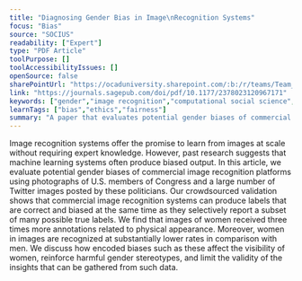 ```yaml
---
title: "Diagnosing Gender Bias in Image\nRecognition Systems"
focus: "Bias"
source: "SOCIUS"
readability: ["Expert"]
type: "PDF Article"
toolPurpose: []
toolAccessibilityIssues: []
openSource: false
sharePointUrl: "https://ocaduniversity.sharepoint.com/:b:/r/teams/Team_WeCount/Shared%20Documents/Resources%20and%20Tools/Literature%20(curated)/Diagnosing%20Gender%20Bias%20in%20Image%20Recognition%20Systems.pdf?csf=1&web=1&e=A64Ntq"
link: "https://journals.sagepub.com/doi/pdf/10.1177/2378023120967171"
keywords: ["gender","image recognition","computational social science","bias","stereotypes"]
learnTags: ["bias","ethics","fairness"]
summary: "A paper that evaluates potential gender biases of commercial image recognition platforms using photographs of U.S. members of Congress and a large number of Twitter images posted by these politicians. "
---
```

Image recognition systems offer the promise to learn from images at scale without requiring expert knowledge. However, past research suggests that machine learning systems often produce biased output. In this article, we evaluate potential gender biases of commercial image recognition platforms using photographs of U.S. members of Congress and a large number of Twitter images posted by these politicians. Our crowdsourced validation shows that commercial image recognition systems can produce labels that are correct and biased at the same time as they selectively report a subset of many possible true labels. We find that images of women received three times more annotations related to physical appearance. Moreover, women in images are recognized at substantially lower rates in comparison with men. We discuss how encoded biases such as these affect the visibility of women, reinforce harmful gender stereotypes, and limit the validity of the insights that can be gathered from such data.
